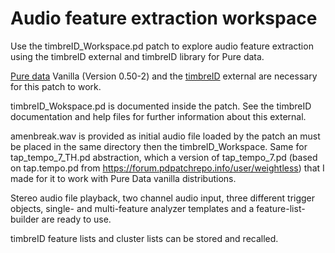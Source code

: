 # Audio feature extraction workspace

Use the timbreID_Workspace.pd patch to explore audio feature extraction using
the timbreID external and timbreID library for Pure data.

[Pure data](http://puredata.info/downloads/pure-data) Vanilla (Version 0.50-2) and the [timbreID](https://github.com/wbrent/timbreID) external are necessary for this patch to work.

timbreID_Wokspace.pd is documented inside the patch. See the timbreID documentation and help files for further information about this external.

amenbreak.wav is provided as initial audio file loaded by the patch an must be placed in the same directory then the timbreID_Workspace.
Same for tap_tempo_7_TH.pd abstraction, which a version of tap_tempo_7.pd (based on tap.tempo.pd from https://forum.pdpatchrepo.info/user/weightless) that I made for it to work with Pure Data vanilla distributions.

Stereo audio file playback, two channel audio input, three different trigger objects, single- and multi-feature analyzer templates
and a feature-list-builder are ready to use.

timbreID feature lists and cluster lists can be stored and recalled.
